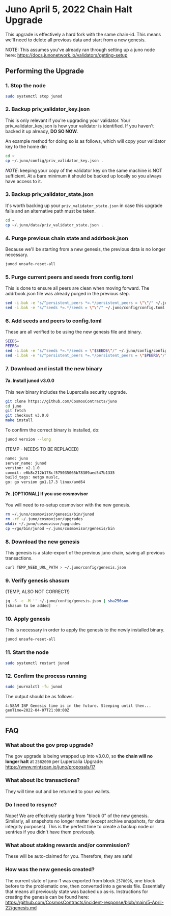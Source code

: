# Juno April 5, 2022 Chain Halt Upgrade
This upgrade is effectively a hard fork with the same chain-id. This means we'll need to delete all previous data and start from a new genesis.

NOTE: This assumes you've already ran through setting up a juno node here: https://docs.junonetwork.io/validators/getting-setup

## Performing the  Upgrade

### 1. Stop the node
```sh
sudo systemctl stop junod
```

### 2. Backup priv_validator_key.json
This is only relevant if you're upgrading your validator. Your priv_validator_key.json is how your validator is identified. If you haven't backed it up already, **DO SO NOW**.

An example method for doing so is as follows, which will copy your validator key to the home dir:
```sh
cd ~
cp ~/.juno/config/priv_validator_key.json .
```

*NOTE*: keeping your copy of the validator key on the same machine is NOT sufficient. At a bare minimum it should be backed up locally so you always have access to it.

### 3. Backup priv_validator_state.json
It's worth backing up your `priv_validator_state.json` in case this upgrade fails and an alternative path must be taken. 
```sh
cd ~
cp ~/.juno/data/priv_validator_state.json .
```

### 4. Purge previous chain state and addrbook.json
Because we'll be starting from a new genesis, the previous data is no longer necessary.
```sh
junod unsafe-reset-all
```

### 5. Purge current peers and seeds from config.toml
This is done to ensure all peers are clean when moving forward. The addrbook.json file was already purged in the previous step.
```sh
sed -i.bak -e "s/^persistent_peers *=.*/persistent_peers = \"\"/" ~/.juno/config/config.toml
sed -i.bak -e "s/^seeds *=.*/seeds = \"\"/" ~/.juno/config/config.toml
```

### 6. Add seeds and peers to config.toml
These are all verified to be using the new genesis file and binary.
```sh
SEEDS=
PEERS=
sed -i.bak -e "s/^seeds *=.*/seeds = \"$SEEDS\"/" ~/.juno/config/config.toml
sed -i.bak -e "s/^persistent_peers *=.*/persistent_peers = \"$PEERS\"/" ~/.juno/config/config.toml
```

### 7. Download and install the new binary

#### 7a. Install junod v3.0.0
This new binary includes the Lupercalia security upgrade.
```sh
git clone https://github.com/CosmosContracts/juno
cd juno
git fetch
git checkout v3.0.0
make install
```

To confirm the correct binary is installed, do:
```sh
junod version --long
```

(TEMP - NEEDS TO BE REPLACED)

```sh
name: juno
server_name: junod
version: v2.1.0
commit: e6b8c212b178cf575035065b78309aed547b1335
build_tags: netgo muslc,
go: go version go1.17.3 linux/amd64
```

#### 7c. [OPTIONAL] If you use cosmovisor
You will need to re-setup cosmovisor with the new genesis.
```sh
rm ~/.juno/cosmovisor/genesis/bin/junod
rm -rf ~/.juno/cosmovisor/upgrades
mkdir ~/.juno/cosmovisor/upgrades
cp ~/go/bin/junod ~/.juno/cosmovisor/genesis/bin
```

### 8. Download the new genesis
This genesis is a state-export of the previous juno chain, saving all previous transactions.
```sh
curl TEMP_NEED_URL_PATH > ~/.juno/config/genesis.json
```

### 9. Verify genesis shasum
(TEMP, ALSO NOT CORRECT!)
```sh
jq -S -c -M '' ~/.juno/config/genesis.json | sha256sum
[shasum to be added]  -
```

### 10. Apply genesis
This is necessary in order to apply the genesis to the newly installed binary.
```sh
junod unsafe-reset-all
```

### 11. Start the node
```sh
sudo systemctl restart junod
```

### 12. Confirm the process running
```sh
sudo journalctl -fu junod
```

The output should be as follows:
```
4:58AM INF Genesis time is in the future. Sleeping until then... genTime=2022-04-07T21:00:00Z
```

---

## FAQ
### What about the gov prop upgrade?
The gov upgrade is being wrapped up into v3.0.0, so **the chain will no longer halt** at `2582000`  per Lupercalia Upgrade: https://www.mintscan.io/juno/proposals/17

### What about ibc transactions?
They will time out and be returned to your wallets. 

### Do I need to resync?
Nope! We are effectively starting from "block 0" of the new genesis. Similarly, all snapshots no longer matter (except archive snapshots, for data integrity purposes). This is the perfect time to create a backup node or sentries if you didn't have them previously.

### What about staking rewards and/or commission?
These will be auto-claimed for you. Therefore, they are safe!

### How was the new genesis created?
The current state of juno-1 was exported from block `2578096`, one block before to the problematic one, then converted into a genesis file. Essentially that means all previously state was backed up as-is. Instructions for creating the genesis can be found here: https://github.com/CosmosContracts/incident-response/blob/main/5-April-22/genesis.md